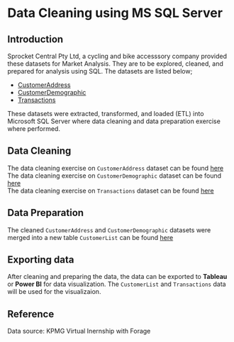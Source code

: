 # Data Cleaning using MS SQL Server
## Introduction
Sprocket Central Pty Ltd, a cycling and bike accesssory company provided these datasets for Market Analysis. They are to be explored, cleaned, and prepared for analysis using SQL.
The datasets are listed below;
* [CustomerAddress](https://docs.google.com/spreadsheets/d/1Cff4L3xMMTV81fiwSbDP2QcmhQ2AfpuP/edit?usp=sharing&ouid=110296809348029147838&rtpof=true&sd=true)
* [CustomerDemographic](https://docs.google.com/spreadsheets/d/148q6XUbBnq7bNoH-x3MztBWlYrgpgEK9/edit?usp=sharing&ouid=110296809348029147838&rtpof=true&sd=true)
* [Transactions](https://docs.google.com/spreadsheets/d/1TsszvsXnZa4_gLA9I9XytwmjwimbnmOa/edit?usp=sharing&ouid=110296809348029147838&rtpof=true&sd=true)

These datasets were extracted, transformed, and loaded (ETL) into Microsoft SQL Server where data cleaning and data preparation exercise where performed.

## Data Cleaning
The data cleaning exercise on `CustomerAddress` dataset can be found [here](https://github.com/josiahgare/Data-Analyst-Portfolio/main/Data-Cleaning-with-SQL/CustomerAddress.sql)  
The data cleaning exercise on `CustomerDemographic` dataset can be found [here](https://github.com/josiahgare/Data-Analyst-Portfolio/main/Data-Cleaning-with-SQL/CustomerDemographic.sql)  
The data cleaning exercise on `Transactions` dataset can be found [here](https://github.com/josiahgare/Data-Analyst-Portfolio/main/Data-Cleaning-with-SQL/Transactions.sql)  

## Data Preparation
The cleaned `CustomerAddress` and `CustomerDemographic` datasets were merged into a new table `CustomerList` can be found 
[here](https://github.com/josiahgare/Data-Analyst-Portfolio/main/Data-Cleaning-with-SQL/CustomerAddress.sql)  

## Exporting data
After cleaning and preparing the data, the data can be exported to **Tableau** or **Power BI** for data visualization. 
The `CustomerList` and `Transactions` data will be used for the visualizaion.

## Reference
Data source: KPMG Virtual Inernship with Forage
